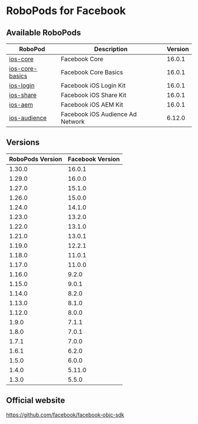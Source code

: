 # RoboPods for Facebook

## Available RoboPods

| RoboPod                             | Description                      | Version |
|-------------------------------------|----------------------------------|---------|
| [ios-core](ios-core/)               | Facebook Core                    | 16.0.1  |
| [ios-core-basics](ios-core-basics/) | Facebook Core Basics             | 16.0.1  |
| [ios-login](ios-login/)             | Facebook iOS Login Kit           | 16.0.1  |
| [ios-share](ios-share/)             | Facebook iOS Share Kit           | 16.0.1  |
| [ios-aem](ios-aem/)                 | Facebook iOS AEM Kit             | 16.0.1  |
| [ios-audience](ios-audience/)       | Facebook iOS Audience Ad Network | 6.12.0  |

## Versions

| RoboPods Version | Facebook Version |
|------------------|------------------|
| 1.30.0           | 16.0.1           |
| 1.29.0           | 16.0.0           |
| 1.27.0           | 15.1.0           |
| 1.26.0           | 15.0.0           |
| 1.24.0           | 14.1.0           |
| 1.23.0           | 13.2.0           |
| 1.22.0           | 13.1.0           |
| 1.21.0           | 13.0.1           |
| 1.19.0           | 12.2.1           |
| 1.18.0           | 11.0.1           |
| 1.17.0           | 11.0.0           |
| 1.16.0           | 9.2.0            |
| 1.15.0           | 9.0.1            |
| 1.14.0           | 8.2.0            |
| 1.13.0           | 8.1.0            |
| 1.12.0           | 8.0.0            |
| 1.9.0            | 7.1.1            |
| 1.8.0            | 7.0.1            |
| 1.7.1            | 7.0.0            |
| 1.6.1            | 6.2.0            |
| 1.5.0            | 6.0.0            |
| 1.4.0            | 5.11.0           |
| 1.3.0            | 5.5.0            |

## Official website

https://github.com/facebook/facebook-objc-sdk